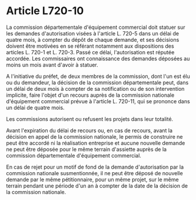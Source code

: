 # Article L720-10

La commission départementale d'équipement commercial doit statuer sur les demandes d'autorisation visées à l'article L. 720-5 dans un délai de quatre mois, à compter du dépôt de chaque demande, et ses décisions doivent être motivées en se référant notamment aux dispositions des articles L. 720-1 et L. 720-3. Passé ce délai, l'autorisation est réputée accordée. Les commissaires ont connaissance des demandes déposées au moins un mois avant d'avoir à statuer.

A l'initiative du préfet, de deux membres de la commission, dont l'un est élu ou du demandeur, la décision de la commission départementale peut, dans un délai de deux mois à compter de sa notification ou de son intervention implicite, faire l'objet d'un recours auprès de la commission nationale d'équipement commercial prévue à l'article L. 720-11, qui se prononce dans un délai de quatre mois.

Les commissions autorisent ou refusent les projets dans leur totalité.

Avant l'expiration du délai de recours ou, en cas de recours, avant la décision en appel de la commission nationale, le permis de construire ne peut être accordé ni la réalisation entreprise et aucune nouvelle demande ne peut être déposée pour le même terrain d'assiette auprès de la commission départementale d'équipement commercial.

En cas de rejet pour un motif de fond de la demande d'autorisation par la commission nationale susmentionnée, il ne peut être déposé de nouvelle demande par le même pétitionnaire, pour un même projet, sur le même terrain pendant une période d'un an à compter de la date de la décision de la commission nationale.
